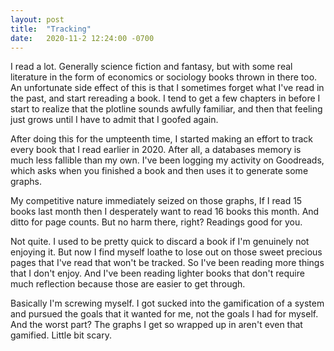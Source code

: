 ```yaml
---
layout: post
title:  "Tracking"
date:   2020-11-2 12:24:00 -0700
---
```

I read a lot. Generally science fiction and fantasy, but with some real literature in the form of economics or sociology books thrown in there too. An unfortunate side effect of this is that I sometimes forget what I've read in the past, and start rereading a book. I tend to get a few chapters in before I start to realize that the plotline sounds awfully familiar, and then that feeling just grows until I have to admit that I goofed again. 

After doing this for the umpteenth time, I started making an effort to track every book that I read earlier in 2020. After all, a databases memory is much less fallible than my own. I've been logging my activity on Goodreads, which asks when you finished a book and then uses it to generate some graphs.

My competitive nature immediately seized on those graphs, If I read 15 books last month then I desperately want to read 16 books this month. And ditto for page counts. But no harm there, right? Readings good for you. 

Not quite. I used to be pretty quick to discard a book if I'm genuinely not enjoying it. But now I find myself loathe to lose out on those sweet precious pages that I've read that won't be tracked. So I've been reading more things that I don't enjoy. And I've been reading lighter books that don't require much reflection because those are easier to get through. 

Basically I'm screwing myself. I got sucked into the gamification of a system and pursued the goals that it wanted for me, not the goals I had for myself. And the worst part? The graphs I get so wrapped up in aren't even that gamified. Little bit scary. 
